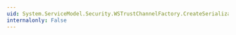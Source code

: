 ```yaml
---
uid: System.ServiceModel.Security.WSTrustChannelFactory.CreateSerializationContext
internalonly: False
---
```


